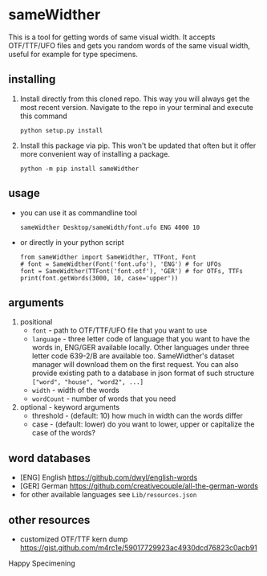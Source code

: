 # sameWidther
This is a tool for getting words of same visual width. It accepts OTF/TTF/UFO files and gets you random words of the same visual width, useful for example for type specimens.

## installing
1. Install directly from this cloned repo. This way you will always get the most recent version. Navigate to the repo in your terminal and execute this command
    ```
    python setup.py install
    ```
1. Install this package via pip. This won't be updated that often but it offer more convenient way of installing a package.
    ```
    python -m pip install sameWidther
    ```

## usage
- you can use it as commandline tool
    ```
    sameWidther Desktop/sameWidth/font.ufo ENG 4000 10 
    ```

- or directly in your python script
    ```
    from sameWidther import SameWidther, TTFont, Font
    # font = SameWidther(Font('font.ufo'), 'ENG') # for UFOs
    font = SameWidther(TTFont('font.otf'), 'GER') # for OTFs, TTFs
    print(font.getWords(3000, 10, case='upper'))
    ```

## arguments
1. positional 
    * `font` - path to OTF/TTF/UFO file that you want to use
    * `language` - three letter code of language that you want to have the words in, ENG/GER available locally. Other languages under three letter code 639-2/B are available too. SameWidther's dataset manager will download them on the first request. You can also provide existing path to a database in json format of such structure `["word", "house", "word2", ...]`
    * `width` - width of the words
    * `wordCount` - number of words that you need
1. optional - keyword arguments
    * threshold - (default: 10) how much in width can the words differ
    * case - (default: lower) do you want to lower, upper or capitalize the case of the words?

## word databases
- [ENG] English https://github.com/dwyl/english-words
- [GER] German https://github.com/creativecouple/all-the-german-words
- for other available languages see `Lib/resources.json`

## other resources
- customized OTF/TTF kern dump https://gist.github.com/m4rc1e/59017729923ac4930dcd76823c0acb91


Happy Specimening
